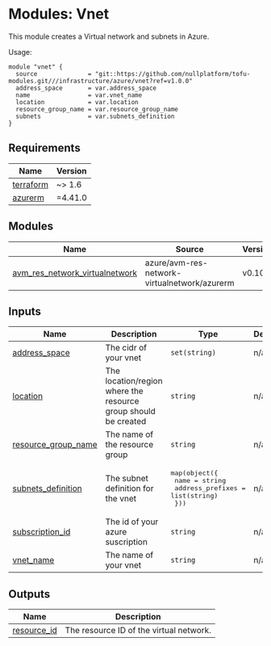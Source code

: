 # Modules: Vnet

This module creates a Virtual network and subnets in Azure.

Usage:


```
module "vnet" {
  source              = "git::https://github.com/nullplatform/tofu-modules.git///infrastructure/azure/vnet?ref=v1.0.0"
  address_space       = var.address_space
  name                = var.vnet_name
  location            = var.location
  resource_group_name = var.resource_group_name
  subnets             = var.subnets_definition
}
```


<!-- BEGIN_TF_DOCS -->
## Requirements

| Name | Version |
|------|---------|
| <a name="requirement_terraform"></a> [terraform](#requirement\_terraform) | ~> 1.6 |
| <a name="requirement_azurerm"></a> [azurerm](#requirement\_azurerm) | =4.41.0 |

## Modules

| Name | Source | Version |
|------|--------|---------|
| <a name="module_avm_res_network_virtualnetwork"></a> [avm\_res\_network\_virtualnetwork](#module\_avm\_res\_network\_virtualnetwork) | azure/avm-res-network-virtualnetwork/azurerm | v0.10.0 |

## Inputs

| Name | Description | Type | Default | Required |
|------|-------------|------|---------|:--------:|
| <a name="input_address_space"></a> [address\_space](#input\_address\_space) | The cidr of your vnet | `set(string)` | n/a | yes |
| <a name="input_location"></a> [location](#input\_location) | The location/region where the resource group should be created | `string` | n/a | yes |
| <a name="input_resource_group_name"></a> [resource\_group\_name](#input\_resource\_group\_name) | The name of the resource group | `string` | n/a | yes |
| <a name="input_subnets_definition"></a> [subnets\_definition](#input\_subnets\_definition) | The subnet definition for the vnet | <pre>map(object({<br/>    name             = string<br/>    address_prefixes = list(string)<br/>  }))</pre> | n/a | yes |
| <a name="input_subscription_id"></a> [subscription\_id](#input\_subscription\_id) | The id of your azure suscription | `string` | n/a | yes |
| <a name="input_vnet_name"></a> [vnet\_name](#input\_vnet\_name) | The name of your vnet | `string` | n/a | yes |

## Outputs

| Name | Description |
|------|-------------|
| <a name="output_resource_id"></a> [resource\_id](#output\_resource\_id) | The resource ID of the virtual network. |
<!-- END_TF_DOCS -->